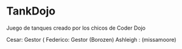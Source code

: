 # TankDojo
Juego de tanques creado por los chicos de Coder Dojo

Cesar: Gestor (
Federico: Gestor (Borozen)
Ashleigh : (missamoore)
